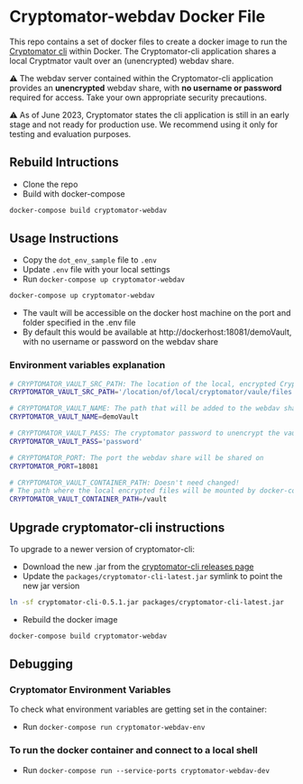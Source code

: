 # Cryptomator-webdav Docker File
This repo contains a set of docker files to create a docker image to run the [Cryptomator cli](https://github.com/cryptomator/cli) within Docker.
The Cryptomator-cli application shares a local Cryptmator vault over an (unencrypted) webdav share.

:warning: The webdav server contained within the Cryptomator-cli application provides an **unencrypted** webdav share, with **no username or password** required for access. Take your own appropriate security precautions.

:warning: As of June 2023, Cryptomator states the cli application is still in an early stage and not ready for production use. We recommend using it only for testing and evaluation purposes.

## Rebuild Intructions

* Clone the repo
* Build with docker-compose

```bash
docker-compose build cryptomator-webdav
```

## Usage Instructions

* Copy the `dot_env_sample` file to `.env`
* Update `.env` file with your local settings
* Run `docker-compose up cryptomator-webdav`
```bash
docker-compose up cryptomator-webdav
```
* The vault will be accessible on the docker host machine on the port and folder specified in the .env file
* By default this would be available at http://dockerhost:18081/demoVault, with no username or password on the webdav share

### Environment variables explanation

```bash
# CRYPTOMATOR_VAULT_SRC_PATH: The location of the local, encrypted Cryptomator files
CRYPTOMATOR_VAULT_SRC_PATH='/location/of/local/cryptomator/vaule/files'

# CRYPTOMATOR_VAULT_NAME: The path that will be added to the webdav share e.g. demovault would be shared at http://localhost:18081/demovault
CRYPTOMATOR_VAULT_NAME=demoVault

# CRYPTOMATOR_VAULT_PASS: The cryptomator password to unencrypt the vault
CRYPTOMATOR_VAULT_PASS='password'

# CRYPTOMATOR_PORT: The port the webdav share will be shared on
CRYPTOMATOR_PORT=18081

# CRYPTOMATOR_VAULT_CONTAINER_PATH: Doesn't need changed!
# The path where the local encrypted files will be mounted by docker-compose within the container.
CRYPTOMATOR_VAULT_CONTAINER_PATH=/vault
```

## Upgrade cryptomator-cli instructions
To upgrade to a newer version of cryptomator-cli:

* Download the new .jar from the [cryptomator-cli releases page](https://github.com/cryptomator/cli/releases)
* Update the `packages/cryptomator-cli-latest.jar` symlink to point the new jar version
```bash
ln -sf cryptomator-cli-0.5.1.jar packages/cryptomator-cli-latest.jar
```
* Rebuild the docker image
```bash
docker-compose build cryptomator-webdav
```

## Debugging

### Cryptomator Environment Variables
To check what environment variables are getting set in the container:
* Run `docker-compose run cryptomator-webdav-env`

### To run the docker container and connect to a local shell
* Run `docker-compose run --service-ports cryptomator-webdav-dev`